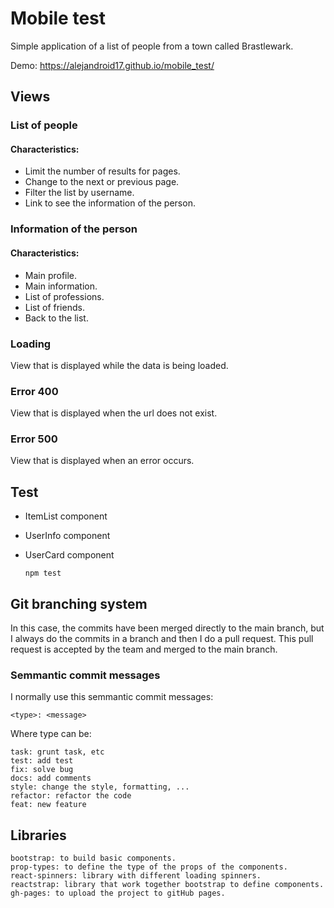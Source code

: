 
# Mobile test

Simple application of a list of people from a town called Brastlewark.

Demo: https://alejandroid17.github.io/mobile_test/


## Views

### List of people

#### Characteristics:

- Limit the number of results for pages.
- Change to the next or previous page.
- Filter the list by username.
- Link to see the information of the person.

### Information of the person

#### Characteristics:

- Main profile.
- Main information.
- List of professions.
- List of friends.
- Back to the list.

### Loading

View that is displayed while the data is being loaded.


### Error 400

View that is displayed when the url does not exist.


### Error 500

View that is displayed when an error occurs.

## Test

- ItemList component
- UserInfo component
- UserCard component

	  npm test 

## Git branching system

In this case, the commits have been merged directly to the main branch, but I always do the commits in a branch and then I do a pull request. This pull request is accepted by the team and merged to the main branch.

### Semmantic commit messages

I normally use this semmantic commit messages:

	<type>: <message>
    
Where type can be:
	
    task: grunt task, etc
    test: add test
    fix: solve bug
    docs: add comments
    style: change the style, formatting, ...
    refactor: refactor the code
    feat: new feature
    
## Libraries

	bootstrap: to build basic components. 
    prop-types: to define the type of the props of the components.
    react-spinners: library with different loading spinners.
    reactstrap: library that work together bootstrap to define components.
    gh-pages: to upload the project to gitHub pages.